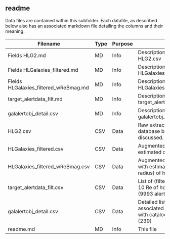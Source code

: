 ## readme
Data files are contained within this subfolder. Each datafile, as described below also has an associated markdown file detailing the columns and their meaning.

| Filename                              | Type | Purpose | Description                                                                                       |
|---------------------------------------|------|---------|---------------------------------------------------------------------------------------------------|
| Fields HLG2.md                        | MD   | Info    | Description of columns in HLG2.csv                                                                |
| Fields HLGalaxies_filtered.md         | MD   | Info    | Description of columns in HLGalaxies_filtered.csv                                                 |
| Fields HLGalaxies_filtered_wReBmag.md | MD   | Info    | Description of columns in HLGalaxies_filtered_wReBmag.csv                                         |
| target_alertdata_filt.md              | MD   | Info    | Description of columns in target_alertdata_filt.csv                                               |
| galalertobj_detail.csv                | MD   | Info    | Description of columns in galalertobj_detail.csv                                                  |
| HLG2.csv                              | CSV  | Data    | Raw extract from Hyperleda database based on filter criteria discussed.                           |
| HLGalaxies_filtered.csv               | CSV  | Data    | Augmented galaxy data, with estimated counts of hosted GCs.                                       |
| HLGalaxies_filtered_wReBmag.csv       | CSV  | Data    | Augmented galaxy and GC data, with estimated sizes (effective radius) of host galaxies.           |
| target_alertdata_filt.csv             | CSV  | Data    | List of (filtered) ZTF alerts within 10 Re of host galaxy coordinates (9993 alerts)               |
| galalertobj_detail.csv                | CSV  | Data    | Detailed list of ZTF objects associated with host galaxy alerts, with catalogue cross-correlation (239) |
| readme.md                             | MD   | Info    | This file                                                                                         |
